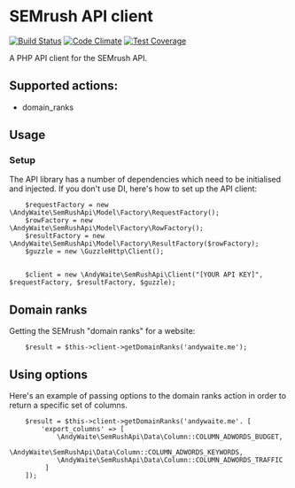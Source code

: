 # SEMrush API client

[![Build Status](https://travis-ci.org/andywaite/semrush-api.svg?branch=master)](https://travis-ci.org/andywaite/semrush-api)
[![Code Climate](https://codeclimate.com/github/andywaite/semrush-api/badges/gpa.svg)](https://codeclimate.com/github/andywaite/semrush-api)
[![Test Coverage](https://codeclimate.com/github/andywaite/semrush-api/badges/coverage.svg)](https://codeclimate.com/github/andywaite/semrush-api)

A PHP API client for the SEMrush API.

## Supported actions:

* domain_ranks

## Usage

### Setup

The API library has a number of dependencies which need to be initialised and injected.  If you don't use DI, here's how to set up the API client:

        $requestFactory = new \AndyWaite\SemRushApi\Model\Factory\RequestFactory();
        $rowFactory = new \AndyWaite\SemRushApi\Model\Factory\RowFactory();
        $resultFactory = new \AndyWaite\SemRushApi\Model\Factory\ResultFactory($rowFactory);
        $guzzle = new \GuzzleHttp\Client();        
        
        
        $client = new \AndyWaite\SemRushApi\Client("[YOUR API KEY]", $requestFactory, $resultFactory, $guzzle);
        
        
## Domain ranks

Getting the SEMrush "domain ranks" for a website:

        $result = $this->client->getDomainRanks('andywaite.me');
        
## Using options

Here's an example of passing options to the domain ranks action in order to return a specific set of columns.

        $result = $this->client->getDomainRanks('andywaite.me'. [
            'export_columns' => [
                \AndyWaite\SemRushApi\Data\Column::COLUMN_ADWORDS_BUDGET,
                \AndyWaite\SemRushApi\Data\Column::COLUMN_ADWORDS_KEYWORDS,
                \AndyWaite\SemRushApi\Data\Column::COLUMN_ADWORDS_TRAFFIC
             ]
        ]);